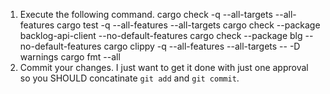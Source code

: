 1. Execute the following command.
    cargo check -q --all-targets --all-features
    cargo test -q --all-features --all-targets
    cargo check --package backlog-api-client --no-default-features
    cargo check --package blg --no-default-features
    cargo clippy -q --all-features --all-targets -- -D warnings
    cargo fmt --all
2. Commit your changes. I just want to get it done with just one approval so you SHOULD concatinate `git add` and `git commit`.
